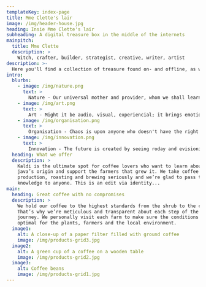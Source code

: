 ```yaml
---
templateKey: index-page
title: Mme Clette's lair
image: /img/header-house.jpg
heading: Insie Mme Clette's lair
subheading: A digital treasure box in the middle of the internets
mainpitch:
  title: Mme Clette
  description: >
    Witch, crafter, builder, strategist, creative, writer, artist 
description: >-
  Here you'll find a collection of treasure found on- and offline, as well as creations of mine I'm proud of. It's a bit of chinese portrait of sort if you will.
intro:
  blurbs:
    - image: /img/nature.png
      text: >
        Nature - Our universal mother and provider, whom we shall learn from and protect.
    - image: /img/art.png
      text: >
        Art - Might it be audio, visual, experiencial; it brings emotions, reflexion or resonance.
    - image: /img/organisation.png
      text: >
        Organisation - Chaos is upon anyone who doesn't have the right key and tools to ensure smoothness.
    - image: /img/innovation.png
      text: >
        Innovation - The future is created by seeing roday and evisioning tomorrow.
  heading: What we offer
  description: >
    Kaldi is the ultimate spot for coffee lovers who want to learn about their
    java’s origin and support the farmers that grew it. We take coffee
    production, roasting and brewing seriously and we’re glad to pass that
    knowledge to anyone. This is an edit via identity...
main:
  heading: Great coffee with no compromises
  description: >
    We hold our coffee to the highest standards from the shrub to the cup.
    That’s why we’re meticulous and transparent about each step of the coffee’s
    journey. We personally visit each farm to make sure the conditions are
    optimal for the plants, farmers and the local environment.
  image1:
    alt: A close-up of a paper filter filled with ground coffee
    image: /img/products-grid3.jpg
  image2:
    alt: A green cup of a coffee on a wooden table
    image: /img/products-grid2.jpg
  image3:
    alt: Coffee beans
    image: /img/products-grid1.jpg
---
```

